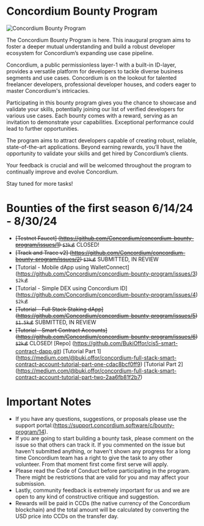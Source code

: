 # Concordium Bounty Program
![Concordium Bounty Program](https://github.com/user-attachments/assets/6d835241-9919-4280-a1df-ec221077230f)

The Concordium Bounty Program is here. This inaugural program aims to foster a deeper mutual understanding and build a robust developer ecosystem for Concordium’s expanding use case pipeline.

Concordium, a public permissionless layer-1 with a built-in ID-layer, provides a versatile platform for developers to tackle diverse business segments and use cases. Concordium is on the lookout for talented freelancer developers, professional developer houses, and coders eager to master Concordium's intricacies.

Participating in this bounty program gives you the chance to showcase and validate your skills, potentially joining our list of verified developers for various use cases. Each bounty comes with a reward, serving as an invitation to demonstrate your capabilities. Exceptional performance could lead to further opportunities.

The program aims to attract developers capable of creating robust, reliable, state-of-the-art applications. Beyond earning rewards, you’ll have the opportunity to validate your skills and get hired by Concordium’s clients.

Your feedback is crucial and will be welcomed throughout the program to continually improve and evolve Concordium.

Stay tuned for more tasks! 

# Bounties of the first season 6/14/24 - 8/30/24

- ~~[Testnet Faucet] (https://github.com/Concordium/concordium-bounty-program/issues/1) `$3k💰`~~ CLOSED! 
- ~~[Track and Trace v2] (https://github.com/Concordium/concordium-bounty-program/issues/2) `$3k💰`~~ SUBMITTED, IN REVIEW
- [Tutorial - Mobile dApp using WalletConnect] (https://github.com/Concordium/concordium-bounty-program/issues/3) `$2k💰`
- [Tutorial - Simple DEX using Concordium ID] (https://github.com/Concordium/concordium-bounty-program/issues/4) `$2k💰`
- ~~[Tutorial - Full Stack Staking dApp] (https://github.com/Concordium/concordium-bounty-program/issues/5) `$1.5k💰`~~ SUBMITTED, IN REVIEW 
- ~~[Tutorial - Smart Contract Accounts] (https://github.com/Concordium/concordium-bounty-program/issues/6) `$2k💰`~~ CLOSED! [Repo] (https://github.com/BukiOffor/cis5-smart-contract-dapp.git) [Tutorial Part 1] (https://medium.com/@buki.offor/concordium-full-stack-smart-contract-account-tutorial-part-one-cdac8bcf0ff9) [Tutorial Part 2] (https://medium.com/@buki.offor/concordium-full-stack-smart-contract-account-tutorial-part-two-2aa6fb81f2b7) 

# Important Notes

- If you have any questions, suggestions, or proposals please use the support portal:(https://support.concordium.software/c/bounty-program/14).
- If you are going to start building a bounty task, please comment on the issue so that others can track it. If you commented on the issue but haven't submitted anything, or haven't shown any progress for a long time Concordium team has a right to give the task to any other volunteer. From that moment first come first serve will apply. 
- Please read the Code of Conduct before participating in the program. There might be restrictions that are valid for you and may affect your submission.
- Lastly, community feedback is extremely important for us and we are open to any kind of constructive critique and suggestion.
- Rewards will be paid in CCDs (the native currency of the Concordium blockchain) and the total amount will be calculated by converting the USD price into CCDs on the transfer day.
